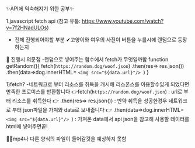 ✨API에 익숙해지기 위한 공부✨

1.javascript fetch api
(참고 유툽: https://www.youtube.com/watch?v=7f2HNadULOs)
- 전체 진행되어야할 부분 
✔고양이와 여우의 사진이 버튼을 누를시에 랜덤으로 등장하는지 

🤔 진행시 의문점
-랜덤으로 넣어주는 함수에서 fetch가 무엇일까함
function getRandom(){
    fetch(`https://random.dog/woof.json`)
    .then(res=> res.json())
    .then(data=>dog.innerHTML=
        `<img src="${data.url}"/> `)
}

1)fetch? 
-네트워크로 부터 리소스를 취득을 개시해 
리스폰스를 이용할수있게 되었다면 만족한 프로미스를 반환합니다 
👉fetch(`https://random.dog/woof.json`)
: url로 부터 리소스를 취득한다 
👉 .then(res=> res.json())
: 만약 취득을 성공한경우 네트워크로 부터 json파일을 가져와 data로 보내줍니다 
👉 .then(data=>dog.innerHTML=
        `<img src="${data.url}"/> `)
: 가져온 data에서 api json을 참고해 사용할 
데이터를  html에 넣어주면끝! 

🤦‍♀️mp4나 다른 양식의 파일이 들어갈것을 예상하지 못함 





